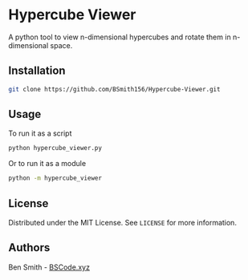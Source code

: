 # Hypercube Viewer

A python tool to view n-dimensional hypercubes and rotate them in n-dimensional space.

## Installation

```sh
git clone https://github.com/BSmith156/Hypercube-Viewer.git
```

## Usage

To run it as a script
```sh
python hypercube_viewer.py
```
Or to run it as a module
```sh
python -m hypercube_viewer
```

## License

Distributed under the MIT License. See `LICENSE` for more information.

## Authors
Ben Smith - [BSCode.xyz](http://www.bscode.xyz)